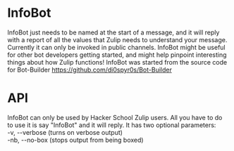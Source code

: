 InfoBot
=======
InfoBot just needs to be named at the start of a message, and it will reply with a report of all the values that Zulip needs to understand your message. Currently it can only be invoked in public channels. InfoBot might be useful for other bot developers getting started, and might help pinpoint interesting things about how Zulip functions! InfoBot was started from the source code for Bot-Builder https://github.com/di0spyr0s/Bot-Builder

API
===
InfoBot can only be used by Hacker School Zulip users. All you have to do to use it is say "InfoBot" and it will reply. It has two optional parameters:  
-v, --verbose   (turns on verbose output)  
-nb, --no-box   (stops output from being boxed)